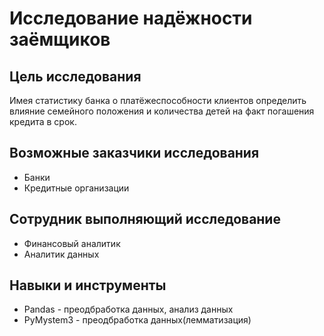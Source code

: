 # Исследование надёжности заёмщиков

## Цель исследования
Имея статистику банка о платёжеспособности клиентов определить влияние семейного положения и количества детей на факт погашения кредита в срок.

## Возможные заказчики исследования
* Банки
* Кредитные организации

## Сотрудник выполняющий исследование
* Финансовый аналитик
* Аналитик данных

## Навыки и инструменты
* Pandas - преодбработка данных, анализ данных
* PyMystem3 - преодбработка данных(лемматизация)

